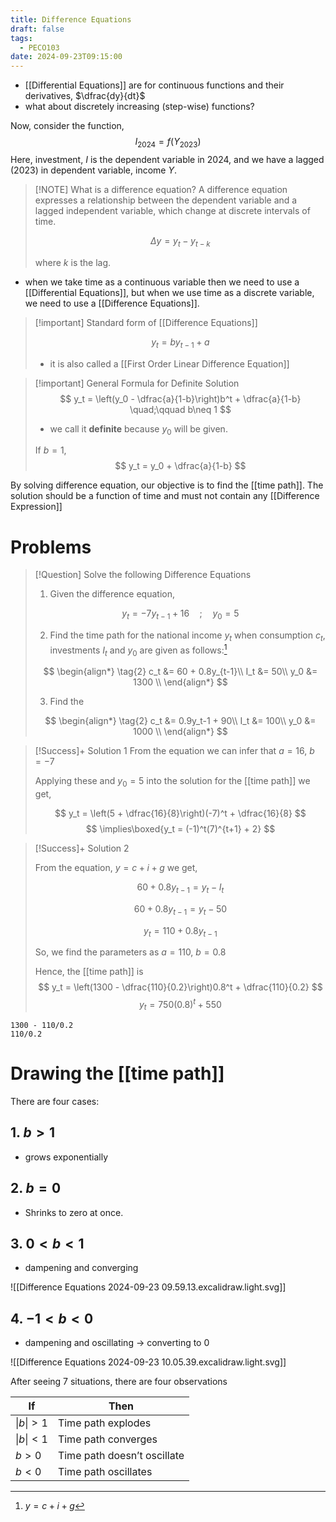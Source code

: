 ```yaml
---
title: Difference Equations
draft: false
tags:
  - PECO103
date: 2024-09-23T09:15:00
---
```

- [[Differential Equations]] are for continuous functions and their derivatives, $\dfrac{dy}{dt}$
- what about discretely increasing (step-wise) functions?

Now, consider the function,
$$
I_{2024} = f(Y_{2023})
$$
Here, investment, $I$ is the dependent variable in 2024, and we have a lagged (2023) in dependent variable, income $Y$.


> [!NOTE] What is a difference equation?
> A difference equation expresses a relationship between the dependent variable and a lagged independent variable, which change at discrete intervals of time.
> 
> $$
> \Delta{y} = y_t - y_{t-k}
> $$
> 
> where $k$ is the lag.

- when we take time as a continuous variable then we need to use a [[Differential Equations]], but when we use time as a discrete variable, we need to use a [[Difference Equations]].


> [!important] Standard form of [[Difference Equations]]
> 
> $$
> y_t = by_{t-1} + a
> $$
> 
> - it is also called a [[First Order Linear Difference Equation]]


> [!important] General Formula for Definite Solution
> $$
> y_t = \left(y_0 - \dfrac{a}{1-b}\right)b^t + \dfrac{a}{1-b} \quad;\qquad b\neq 1
> $$
> - we call it **definite** because $y_0$ will be given.
> 
> If $b = 1$,
> $$
> y_t = y_0 + \dfrac{a}{1-b}
> $$

By solving difference equation, our objective is to find the [[time path]]. The solution should be a function of time and must not contain any [[Difference Expression]]

# Problems


> [!Question] Solve the following Difference Equations
> 
> 1. Given the difference equation,
> 
> $$
> \tag{1}
> y_t = -7y_{t-1} + 16\quad;\quad y_0=5
> $$
> 
> 2. Find the time path for the national income $y_t$ when consumption $c_t$, investments $I_t$ and $y_0$ are given as follows:[^yci]
> 
> $$
> \begin{align*}
> \tag{2}
> c_t &= 60 + 0.8y_{t-1}\\
> I_t &= 50\\
> y_0 &= 1300 \\
> \end{align*}
> $$
> 
> 3. Find the 
>    
> $$
> \begin{align*}
> \tag{2}
> c_t &= 0.9y_t-1 + 90\\
> I_t &= 100\\
> y_0 &= 1000 \\
> \end{align*}
> $$


> [!Success]+ Solution 1
> From the equation we can infer that $a = 16$, $b=-7$
> 
> Applying these and $y_0= 5$ into the solution for the [[time path]] we get,
> 
>  $$ y_t = \left(5 + \dfrac{16}{8}\right)(-7)^t + \dfrac{16}{8} $$
> $$ \implies\boxed{y_t = (-1)^t(7)^{t+1} + 2} $$
> 
> 

> [!Success]+ Solution 2
> 
> From the equation, $y = c + i + g$ we get,
> 
>  $$ 60 + 0.8y_{t-1} = y_t - I_t $$
>  
>  $$ 60 + 0.8y_{t-1} = y_t - 50 $$
>   
>  $$ y_t = 110 + 0.8y_{t-1} $$
>  
> So, we find the parameters as $a = 110$, $b=0.8$
> 
>  Hence, the [[time path]] is
>  $$ y_t = \left(1300 - \dfrac{110}{0.2}\right)0.8^t + \dfrac{110}{0.2} $$
>   $$ y_t = 750(0.8)^t + 550 $$

```math-tex
1300 - 110/0.2
110/0.2
```


# Drawing the [[time path]]

There are four cases:
## 1. $b > 1$

- grows exponentially

## 2. $b = 0$

- Shrinks to zero at once.

## 3. $0\lt b \lt 1$

- dampening and converging


![[Difference Equations 2024-09-23 09.59.13.excalidraw.light.svg]]

## 4. $-1\lt b \lt 0$

- dampening and oscillating -> converting to $0$

![[Difference Equations 2024-09-23 10.05.39.excalidraw.light.svg]]

After seeing 7 situations, there are four observations

| If              | Then                        |
| --------------- | --------------------------- |
| $\|{b}\| \gt 1$ | Time path explodes          |
| $\|b\|\lt 1$    | Time path converges         |
| $b\gt 0$        | Time path doesn’t oscillate |
| $b \lt 0$       | Time path oscillates        |



[^yci]: $y= c + i +g$


